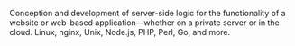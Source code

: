 Conception and development of server-side logic for the functionality of a website or web-based application—whether on a private server or in the cloud. Linux, nginx, Unix, Node.js, PHP, Perl, Go, and more.
